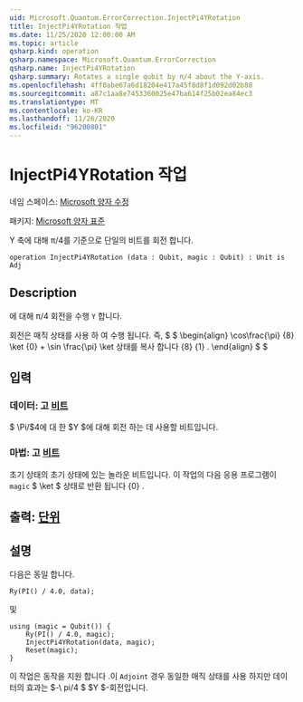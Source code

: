 ```yaml
---
uid: Microsoft.Quantum.ErrorCorrection.InjectPi4YRotation
title: InjectPi4YRotation 작업
ms.date: 11/25/2020 12:00:00 AM
ms.topic: article
qsharp.kind: operation
qsharp.namespace: Microsoft.Quantum.ErrorCorrection
qsharp.name: InjectPi4YRotation
qsharp.summary: Rotates a single qubit by π/4 about the Y-axis.
ms.openlocfilehash: 4ff0abe67a6d18204e417a45f8d8f1d092d02b88
ms.sourcegitcommit: a87c1aa8e7453360025e47ba614f25b02ea84ec3
ms.translationtype: MT
ms.contentlocale: ko-KR
ms.lasthandoff: 11/26/2020
ms.locfileid: "96200801"
---
```

# <a name="injectpi4yrotation-operation"></a>InjectPi4YRotation 작업

네임 스페이스: [Microsoft 양자 수정](xref:Microsoft.Quantum.ErrorCorrection)

패키지: [Microsoft 양자 표준](https://nuget.org/packages/Microsoft.Quantum.Standard)


Y 축에 대해 π/4를 기준으로 단일의 비트를 회전 합니다.

```qsharp
operation InjectPi4YRotation (data : Qubit, magic : Qubit) : Unit is Adj
```


## <a name="description"></a>Description

에 대해 π/4 회전을 수행 `Y` 합니다.

회전은 매직 상태를 사용 하 여 수행 됩니다. 즉, $ $ \begin{align} \cos\frac{\pi} {8} \ket {0} + \sin \frac{\pi} \ket 상태를 복사 합니다 {8} {1} .
\end{align} $ $

## <a name="input"></a>입력

### <a name="data--qubit"></a>데이터: 고 [비트](xref:microsoft.quantum.lang-ref.qubit)

$ \Pi/$4에 대 한 $Y $에 대해 회전 하는 데 사용할 비트입니다.


### <a name="magic--qubit"></a>마법: 고 [비트](xref:microsoft.quantum.lang-ref.qubit)

초기 상태의 초기 상태에 있는 놀라운 비트입니다. 이 작업의 다음 응용 프로그램이 `magic` $ \ket $ 상태로 반환 됩니다 {0} .



## <a name="output--unit"></a>출력: [단위](xref:microsoft.quantum.lang-ref.unit)



## <a name="remarks"></a>설명

다음은 동일 합니다.

```qsharp
Ry(PI() / 4.0, data);
```

및

```qsharp
using (magic = Qubit()) {
    Ry(PI() / 4.0, magic);
    InjectPi4YRotation(data, magic);
    Reset(magic);
}
```

이 작업은 동작을 지원 합니다 .이 `Adjoint` 경우 동일한 매직 상태를 사용 하지만 데이터의 효과는 $-\ pi/4 $ $Y $-회전입니다.